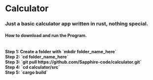 <h1>Calculator</h1>

<h3>Just a basic calculator app written in rust, nothing special.</h3>


<h4>How to download and run the Program.<h4><br>
Step 1: Create a folder with `mkdir folder_name_here`<br>
Step 2: `cd folder_name_here`<br>
Step 3: `git pull https://github.com/Sapphire-code/calculator.git`<br>
Step 4: `cd calculator/src`<br>
Step 5: `cargo build`<br>
